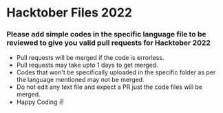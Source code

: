 # Hacktober Files 2022

### Please add simple codes in the specific language file to be reviewed to give you valid pull requests for Hacktober 2022

* Pull requests will be merged if the code is errorless.
* Pull requests may take upto 1 days to get merged.
* Codes that won't be specifically uploaded in the specific folder as per the language mentioned may not be merged.
* Do not edit any text file and expect a PR just the code files will be merged.
* Happy Coding ✌️
